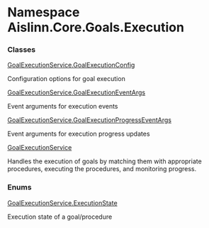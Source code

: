 # <a id="Aislinn_Core_Goals_Execution"></a> Namespace Aislinn.Core.Goals.Execution

### Classes

 [GoalExecutionService.GoalExecutionConfig](Aislinn.Core.Goals.Execution.GoalExecutionService.GoalExecutionConfig.md)

Configuration options for goal execution

 [GoalExecutionService.GoalExecutionEventArgs](Aislinn.Core.Goals.Execution.GoalExecutionService.GoalExecutionEventArgs.md)

Event arguments for execution events

 [GoalExecutionService.GoalExecutionProgressEventArgs](Aislinn.Core.Goals.Execution.GoalExecutionService.GoalExecutionProgressEventArgs.md)

Event arguments for execution progress updates

 [GoalExecutionService](Aislinn.Core.Goals.Execution.GoalExecutionService.md)

Handles the execution of goals by matching them with appropriate procedures,
executing the procedures, and monitoring progress.

### Enums

 [GoalExecutionService.ExecutionState](Aislinn.Core.Goals.Execution.GoalExecutionService.ExecutionState.md)

Execution state of a goal/procedure

